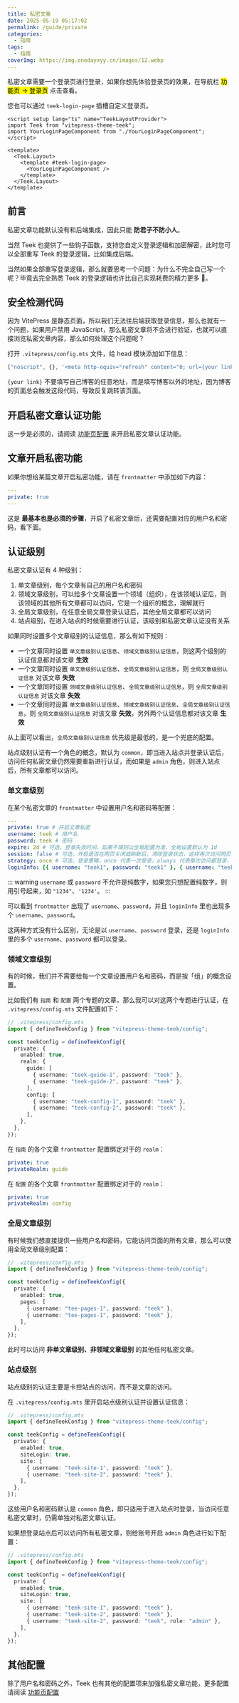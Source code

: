 ```yaml
---
title: 私密文章
date: 2025-05-19 05:17:02
permalink: /guide/private
categories:
  - 指南
tags:
  - 指南
coverImg: https://img.onedayxyy.cn/images/12.webp
---
```


私密文章需要一个登录页进行登录，如果你想先体验登录页的效果，在导航栏 <mark>功能页 -> 登录页</mark> 点击查看。

您也可以通过 `teek-login-page` 插槽自定义登录页。

```vue
<script setup lang="ts" name="TeekLayoutProvider">
import Teek from "vitepress-theme-teek";
import YourLoginPageComponent from "./YourLoginPageComponent";
</script>

<template>
  <Teek.Layout>
    <template #teek-login-page>
      <YourLoginPageComponent />
    </template>
  </Teek.Layout>
</template>
```

## 前言

私密文章功能默认没有和后端集成，因此只能 **防君子不防小人**。

当然 Teek 也提供了一些钩子函数，支持您自定义登录逻辑和加密解密，此时您可以全部重写 Teek 的登录逻辑，比如集成后端。

当然如果全部重写登录逻辑，那么就要思考一个问题：为什么不完全自己写一个呢？毕竟去完全熟悉 Teek 的登录逻辑也许比自己实现耗费的精力更多 :dog:。

## 安全检测代码

因为 VitePress 是静态页面，所以我们无法往后端获取登录信息，那么也就有一个问题，如果用户禁用 JavaScript，那么私密文章将不会进行验证，也就可以直接浏览私密文章内容，那么如何处理这个问题呢？

打开 `.vitepress/config.mts` 文件，给 head 模块添加如下信息：

```js
["noscript", {}, '<meta http-equiv="refresh" content="0; url={your link}">'];
```

`{your link}` 不要填写自己博客的任意地址，而是填写博客以外的地址，因为博客的页面总会触发这段代码，导致反复跳转该页面。

## 开启私密文章认证功能

这一步是必须的，请阅读 [功能页配置](/reference/function-page-config#私密文章-登录页) 来开启私密文章认证功能。

## 文章开启私密功能

如果你想给某篇文章开启私密功能，请在 `frontmatter` 中添加如下内容：

```yml
---
private: true
---
```

这是 **最基本也是必须的步骤**，开启了私密文章后，还需要配置对应的用户名和密码，看下面。

## 认证级别

私密文章认证有 4 种级别：

1. 单文章级别，每个文章有自己的用户名和密码
2. 领域文章级别，可以给多个文章设置一个领域（组织），在该领域认证后，则该领域的其他所有文章都可以访问，它是一个组织的概念，理解就行
3. 全局文章级别，在任意全局文章登录认证后，其他全局文章都可以访问
4. 站点级别，在进入站点的时候需要进行认证，该级别和私密文章认证没有关系

如果同时设置多个文章级别的认证信息，那么有如下规则：

- 一个文章同时设置 `单文章级别认证信息`、`领域文章级别认证信息`，则这两个级别的认证信息都对该文章 **生效**
- 一个文章同时设置 `单文章级别认证信息`、`全局文章级别认证信息`，则 `全局文章级别认证信息` 对该文章 **失效**
- 一个文章同时设置 `领域文章级别认证信息`、`全局文章级别认证信息`，则 `全局文章级别认证信息` 对该文章 **失效**
- 一个文章同时设置 `单文章级别认证信息`、`领域文章级别认证信息`、`全局文章级别认证信息`，则 `全局文章级别认证信息` 对该文章 **失效**，另外两个认证信息都对该文章 **生效**

从上面可以看出，`全局文章级别认证信息` 优先级是最低的，是一个兜底的配置。

站点级别认证有一个角色的概念，默认为 `common`，即当进入站点并登录认证后，访问任何私密文章仍然需要重新进行认证，而如果是 `admin` 角色，则进入站点后，所有文章都可以访问。

### 单文章级别

在某个私密文章的 `frontmatter` 中设置用户名和密码等配置：

```yml
---
private: true # 开启文章私密
username: teek # 用户名
password: teek # 密码
expire: 2d # 可选，登录失效时间，如果不填则以全局配置为准，全局设置默认为 1d
session: false # 可选，开启是否在网页关闭或刷新后，清除登录状态，这样再次访问网页，需要重新登录，默认为 false
strategy: once # 可选，登录策略，once 代表一次登录，always 代表每次访问都登录，默认为 once
loginInfo: [{ username: "teek1", password: "teek1" }, { username: "teek2", password: "teek2" }]
```

::: warning
`username` 或 `password` 不允许是纯数字，如果您只想配置纯数字，则用引号起来，如 `"1234"`、`'1234'`。
:::

可以看到 `frontmatter` 出现了 `username`、`password`，并且 `loginInfo` 里也出现多个 `username`、`password`。

这两种方式没有什么区别，无论是以 `username`、`password` 登录，还是 `loginInfo` 里的多个 `username`、`password` 都可以登录。

### 领域文章级别

有的时候，我们并不需要给每一个文章设置用户名和密码，而是按「组」的概念设置。

比如我们有 `指南` 和 `配置` 两个专题的文章，那么我可以对这两个专题进行认证，在 `.vitepress/config.mts` 文件配置如下：

```ts
// .vitepress/config.mts
import { defineTeekConfig } from "vitepress-theme-teek/config";

const teekConfig = defineTeekConfig({
  private: {
    enabled: true,
    realm: {
      guide: [
        { username: "teek-guide-1", password: "teek" },
        { username: "teek-guide-2", password: "teek" },
      ],
      config: [
        { username: "teek-config-1", password: "teek" },
        { username: "teek-config-2", password: "teek" },
      ],
    },
  },
});
```

在 `指南` 的各个文章 `frontmatter` 配置绑定对于的 `realm`：

```yaml
private: true
privateRealm: guide
```

在 `配置` 的各个文章 `frontmatter` 配置绑定对于的 `realm`：

```yaml
private: true
privateRealm: config
```

### 全局文章级别

有时候我们想直接提供一些用户名和密码，它能访问页面的所有文章，那么可以使用全局文章级别配置：

```ts
// .vitepress/config.mts
import { defineTeekConfig } from "vitepress-theme-teek/config";

const teekConfig = defineTeekConfig({
  private: {
    enabled: true,
    pages: [
      { username: "tee-pages-1", password: "teek" },
      { username: "tee-pages-1", password: "teek" },
    ],
  },
});
```

此时可以访问 **非单文章级别、非领域文章级别** 的其他任何私密文章。

### 站点级别

站点级别的认证主要是卡控站点的访问，而不是文章的访问。

在 `.vitepress/config.mts` 里开启站点级别认证并设置认证信息：

```ts
// .vitepress/config.mts
import { defineTeekConfig } from "vitepress-theme-teek/config";

const teekConfig = defineTeekConfig({
  private: {
    enabled: true,
    siteLogin: true,
    site: [
      { username: "teek-site-1", password: "teek" },
      { username: "teek-site-2", password: "teek" },
    ],
  },
});
```

这些用户名和密码默认是 `common` 角色，即只适用于进入站点时登录，当访问任意私密文章时，仍需单独对私密文章认证。

如果想登录站点后可以访问所有私密文章，则给账号开启 `admin` 角色进行如下配置：

```ts {11}
// .vitepress/config.mts
import { defineTeekConfig } from "vitepress-theme-teek/config";

const teekConfig = defineTeekConfig({
  private: {
    enabled: true,
    siteLogin: true,
    site: [
      { username: "teek-site-1", password: "teek" },
      { username: "teek-site-2", password: "teek" },
      { username: "teek-site-2", password: "teek", role: "admin" },
    ],
  },
});
```

## 其他配置

除了用户名和密码之外，Teek 也有其他的配置项来加强私密文章功能，更多配置请阅读 [功能页配置](/reference/function-page-config#私密文章-登录页)
